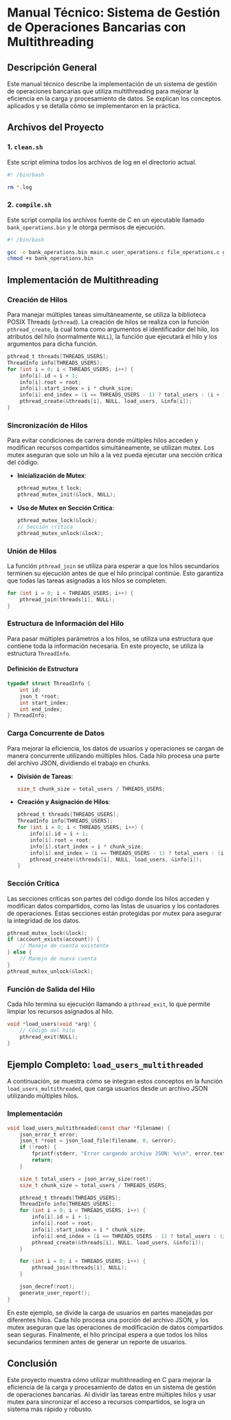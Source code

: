 # Manual Técnico: Sistema de Gestión de Operaciones Bancarias con Multithreading

## Descripción General

Este manual técnico describe la implementación de un sistema de gestión de operaciones bancarias que utiliza multithreading para mejorar la eficiencia en la carga y procesamiento de datos. Se explican los conceptos aplicados y se detalla cómo se implementaron en la práctica.

## Archivos del Proyecto

### 1. `clean.sh`

Este script elimina todos los archivos de log en el directorio actual.

```sh
#! /bin/bash

rm *.log
```

### 2. `compile.sh`

Este script compila los archivos fuente de C en un ejecutable llamado `bank_operations.bin` y le otorga permisos de ejecución.

```sh
#! /bin/bash

gcc -o bank_operations.bin main.c user_operations.c file_operations.c globals.c -lpthread -ljansson
chmod +x bank_operations.bin
```

## Implementación de Multithreading

### Creación de Hilos

Para manejar múltiples tareas simultáneamente, se utiliza la biblioteca POSIX Threads (`pthread`). La creación de hilos se realiza con la función `pthread_create`, la cual toma como argumentos el identificador del hilo, los atributos del hilo (normalmente `NULL`), la función que ejecutará el hilo y los argumentos para dicha función.

```c
pthread_t threads[THREADS_USERS];
ThreadInfo info[THREADS_USERS];
for (int i = 0; i < THREADS_USERS; i++) {
    info[i].id = i + 1;
    info[i].root = root;
    info[i].start_index = i * chunk_size;
    info[i].end_index = (i == THREADS_USERS - 1) ? total_users : (i + 1) * chunk_size;
    pthread_create(&threads[i], NULL, load_users, &info[i]);
}
```

### Sincronización de Hilos

Para evitar condiciones de carrera donde múltiples hilos acceden y modifican recursos compartidos simultáneamente, se utilizan mutex. Los mutex aseguran que solo un hilo a la vez pueda ejecutar una sección crítica del código.

- **Inicialización de Mutex**:

  ```c
  pthread_mutex_t lock;
  pthread_mutex_init(&lock, NULL);
  ```

- **Uso de Mutex en Sección Crítica**:

  ```c
  pthread_mutex_lock(&lock);
  // Sección crítica
  pthread_mutex_unlock(&lock);
  ```

### Unión de Hilos

La función `pthread_join` se utiliza para esperar a que los hilos secundarios terminen su ejecución antes de que el hilo principal continúe. Esto garantiza que todas las tareas asignadas a los hilos se completen.

```c
for (int i = 0; i < THREADS_USERS; i++) {
    pthread_join(threads[i], NULL);
}
```

### Estructura de Información del Hilo

Para pasar múltiples parámetros a los hilos, se utiliza una estructura que contiene toda la información necesaria. En este proyecto, se utiliza la estructura `ThreadInfo`.

#### Definición de Estructura

```c
typedef struct ThreadInfo {
    int id;
    json_t *root;
    int start_index;
    int end_index;
} ThreadInfo;
```

### Carga Concurrente de Datos

Para mejorar la eficiencia, los datos de usuarios y operaciones se cargan de manera concurrente utilizando múltiples hilos. Cada hilo procesa una parte del archivo JSON, dividiendo el trabajo en chunks.

- **División de Tareas**:

  ```c
  size_t chunk_size = total_users / THREADS_USERS;
  ```

- **Creación y Asignación de Hilos**:

  ```c
  pthread_t threads[THREADS_USERS];
  ThreadInfo info[THREADS_USERS];
  for (int i = 0; i < THREADS_USERS; i++) {
      info[i].id = i + 1;
      info[i].root = root;
      info[i].start_index = i * chunk_size;
      info[i].end_index = (i == THREADS_USERS - 1) ? total_users : (i + 1) * chunk_size;
      pthread_create(&threads[i], NULL, load_users, &info[i]);
  }
  ```

### Sección Crítica

Las secciones críticas son partes del código donde los hilos acceden y modifican datos compartidos, como las listas de usuarios y los contadores de operaciones. Estas secciones están protegidas por mutex para asegurar la integridad de los datos.

```c
pthread_mutex_lock(&lock);
if (account_exists(account)) {
    // Manejo de cuenta existente
} else {
    // Manejo de nueva cuenta
}
pthread_mutex_unlock(&lock);
```

### Función de Salida del Hilo

Cada hilo termina su ejecución llamando a `pthread_exit`, lo que permite limpiar los recursos asignados al hilo.

```c
void *load_users(void *arg) {
    // Código del hilo
    pthread_exit(NULL);
}
```

## Ejemplo Completo: `load_users_multithreaded`

A continuación, se muestra cómo se integran estos conceptos en la función `load_users_multithreaded`, que carga usuarios desde un archivo JSON utilizando múltiples hilos.

### Implementación

```c
void load_users_multithreaded(const char *filename) {
    json_error_t error;
    json_t *root = json_load_file(filename, 0, &error);
    if (!root) {
        fprintf(stderr, "Error cargando archivo JSON: %s\n", error.text);
        return;
    }

    size_t total_users = json_array_size(root);
    size_t chunk_size = total_users / THREADS_USERS;

    pthread_t threads[THREADS_USERS];
    ThreadInfo info[THREADS_USERS];
    for (int i = 0; i < THREADS_USERS; i++) {
        info[i].id = i + 1;
        info[i].root = root;
        info[i].start_index = i * chunk_size;
        info[i].end_index = (i == THREADS_USERS - 1) ? total_users : (i + 1) * chunk_size;
        pthread_create(&threads[i], NULL, load_users, &info[i]);
    }

    for (int i = 0; i < THREADS_USERS; i++) {
        pthread_join(threads[i], NULL);
    }

    json_decref(root);
    generate_user_report();
}
```

En este ejemplo, se divide la carga de usuarios en partes manejadas por diferentes hilos. Cada hilo procesa una porción del archivo JSON, y los mutex aseguran que las operaciones de modificación de datos compartidos sean seguras. Finalmente, el hilo principal espera a que todos los hilos secundarios terminen antes de generar un reporte de usuarios.

## Conclusión

Este proyecto muestra cómo utilizar multithreading en C para mejorar la eficiencia de la carga y procesamiento de datos en un sistema de gestión de operaciones bancarias. Al dividir las tareas entre múltiples hilos y usar mutex para sincronizar el acceso a recursos compartidos, se logra un sistema más rápido y robusto.
